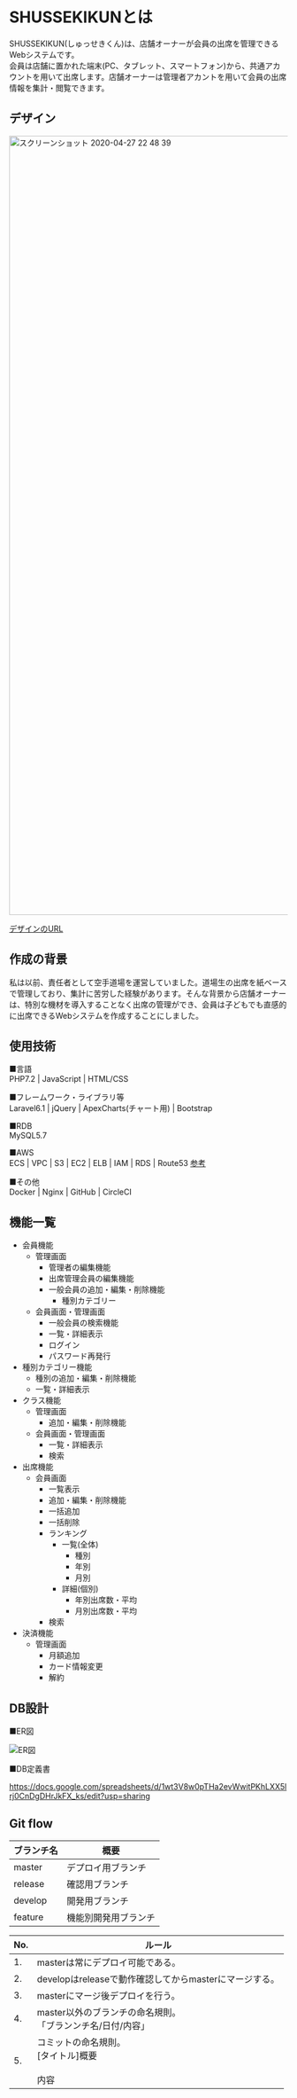 # SHUSSEKIKUNとは

SHUSSEKIKUN(しゅっせきくん)は、店舗オーナーが会員の出席を管理できるWebシステムです。<br/>
会員は店舗に置かれた端末(PC、タブレット、スマートフォン)から、共通アカウントを用いて出席します。店舗オーナーは管理者アカントを用いて会員の出席情報を集計・閲覧できます。

## デザイン

<img width="1406" alt="スクリーンショット 2020-04-27 22 48 39" src="https://user-images.githubusercontent.com/29622529/80379657-58f5b580-88d9-11ea-843a-f15f211896f4.png">

[デザインのURL](https://yuuta1988.github.io/shussekikun-design/index.html)

## 作成の背景
私は以前、責任者として空手道場を運営していました。道場生の出席を紙ベースで管理しており、集計に苦労した経験があります。そんな背景から店舗オーナーは、特別な機材を導入することなく出席の管理ができ、会員は子どもでも直感的に出席できるWebシステムを作成することにしました。

## 使用技術

■言語<br>
PHP7.2 | JavaScript  | HTML/CSS

■フレームワーク・ライブラリ等<br>
Laravel6.1 | jQuery | ApexCharts(チャート用) | Bootstrap

■RDB<br>
MySQL5.7

■AWS<br>
ECS | VPC | S3 | EC2 | ELB | IAM | RDS | Route53
[参考](https://qiita.com/okoppe8/items/dc1de147a36797442e4c)

■その他<br>
Docker | Nginx | GitHub | CircleCI

## 機能一覧

- 会員機能
  - 管理画面
    - 管理者の編集機能
    - 出席管理会員の編集機能
    - 一般会員の追加・編集・削除機能
      - 種別カテゴリー
  - 会員画面・管理画面
    - 一般会員の検索機能
    - 一覧・詳細表示
    - ログイン
    - パスワード再発行
- 種別カテゴリー機能
  - 種別の追加・編集・削除機能
  - 一覧・詳細表示
- クラス機能
  - 管理画面
    - 追加・編集・削除機能
  - 会員画面・管理画面
    - 一覧・詳細表示
    - 検索
- 出席機能
  - 会員画面
    - 一覧表示
    - 追加・編集・削除機能
    - 一括追加
    - 一括削除
    - ランキング
      - 一覧(全体)
        -  種別
        - 年別
        - 月別
      - 詳細(個別)
        - 年別出席数・平均
        - 月別出席数・平均
    - 検索
- 決済機能
  - 管理画面
    - 月額追加
    - カード情報変更
    - 解約

## DB設計

■ER図

![ER図](https://user-images.githubusercontent.com/29622529/85961844-18eda480-b9e8-11ea-913b-636021b10f5f.jpg)

■DB定義書

https://docs.google.com/spreadsheets/d/1wt3V8w0pTHa2evWwitPKhLXX5lrj0CnDgDHrJkFX_ks/edit?usp=sharing

## Git flow

|ブランチ名 |概要 |
|---|---|
|master |デプロイ用ブランチ |
|release |確認用ブランチ |
|develop |開発用ブランチ |
|feature |機能別開発用ブランチ |

|No. |ルール |
|---|---|
|1. |masterは常にデプロイ可能である。 |
|2. |developはreleaseで動作確認してからmasterにマージする。 |
|3. |masterにマージ後デプロイを行う。 |
|4. |master以外のブランチの命名規則。<br>「ブランンチ名/日付/内容」|
|5. |コミットの命名規則。<br>[タイトル]概要<br><br>内容|
